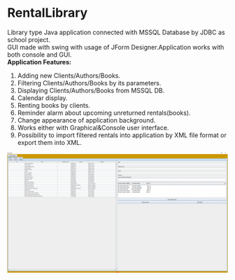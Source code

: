 # RentalLibrary
Library type Java application connected with MSSQL Database by JDBC as school project.<br>GUI made with swing with usage of JForm Designer.Application works with both console and GUI.<br>
 	<strong>Application Features:</strong><br>
1. Adding new Clients/Authors/Books.<br>
2. Filtering Clients/Authors/Books by its parameters.<br>
3. Displaying Clients/Authors/Books from MSSQL DB.<br>
4. Calendar display.<br>
5. Renting books by clients.<br>
6. Reminder alarm about upcoming unreturned rentals(books).<br>
7. Change appearance of application background.<br>
8. Works either with Graphical&Console user interface.<br>
9. Possibility to import filtered rentals into application by XML file format or export them into XML. <br>

![Gif](https://github.com/madrian98/RentalLibrary/blob/main/readme/appgif.gif)


